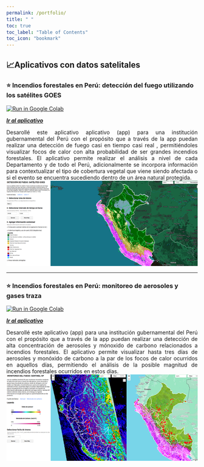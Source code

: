```yaml
---
permalink: /portfolio/
title: " "
toc: true
toc_label: "Table of Contents"
toc_icon: "bookmark"
---
```

## 📈Aplicativos con datos satelitales

### ⭐️ Incendios forestales en Perú: detección del fuego utilizando los satélites GOES

[![Run in Google Colab](https://img.shields.io/badge/Google_earth_engine-Aplicativo_para_monitoreo_del_fuego-blue?logo=Google&logoColor=FDBA18)](https://databosque.users.earthengine.app/view/focosgoes)

[***Ir al aplicativo***](https://databosque.users.earthengine.app/view/focosgoes) 
<div style="text-align: justify">
Desarollé este aplicativo aplicativo (app) para una institución gubernamental del Perú con el propósito que a través de la app  puedan realizar una detección de fuego casi en tiempo casi real , permitiéndoles visualizar focos de calor con alta probabilidad de ser grandes incendios forestales. El aplicativo permite realizar el análisis a nivel de cada Departamento y de todo el Perú,  adicionalmente se incorpora información para contextualizar el tipo de cobertura vegetal que viene siendo afectada o si el evento se encuentra sucediendo dentro de un área natural protegida.</div>

<center><img src="https://raw.githubusercontent.com/CorinaDS/data-portfolio/refs/heads/main/docs/portfolio/app_goes.png"/></center>  

---
### ⭐️ Incendios forestales en Perú: monitoreo de aerosoles y gases traza

[![Run in Google Colab](https://img.shields.io/badge/Google_earth_engine-Aplicativo_para_monitoreo_de_aerosoles-blue?logo=Google&logoColor=FDBA18)](https://databosque.users.earthengine.app/view/aerosoles)

[***Ir al aplicativo***](https://databosque.users.earthengine.app/view/aerosoles) 
<div style="text-align: justify">
Desarollé este aplicativo (app) para una institución gubernamental del Perú con el propósito que a través de la app  puedan realizar una detección de alta concentración de aerosoles y mónoxido de carbono relacionados a incendios forestales. El aplicativo permite  visualizar hasta tres días de aerosoles y monóxido de carbono a la par de los focos de calor ocurridos en aquellos días, permitiendo  el análisis de la posible magnitud de incendios forestales ocurridos en estos días.</div>

<center><img src="https://raw.githubusercontent.com/CorinaDS/data-portfolio/refs/heads/main/docs/portfolio/app_gases.png"/></center>  
